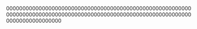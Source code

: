 
00000000000000000000000000000000000000000000000000000000000000000000000000000000000000000000000000000000000000000000000000000000000

